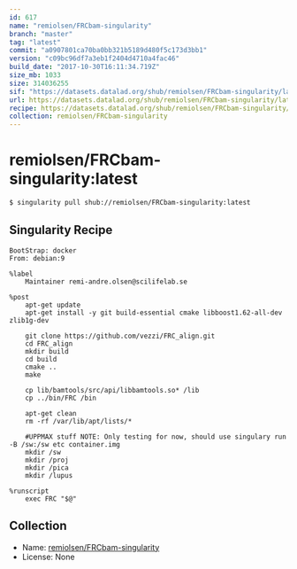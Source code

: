```yaml
---
id: 617
name: "remiolsen/FRCbam-singularity"
branch: "master"
tag: "latest"
commit: "a0907801ca70ba0bb321b5189d480f5c173d3bb1"
version: "c09bc96df7a3eb1f2404d4710a4fac46"
build_date: "2017-10-30T16:11:34.719Z"
size_mb: 1033
size: 314036255
sif: "https://datasets.datalad.org/shub/remiolsen/FRCbam-singularity/latest/2017-10-30-a0907801-c09bc96d/c09bc96df7a3eb1f2404d4710a4fac46.simg"
url: https://datasets.datalad.org/shub/remiolsen/FRCbam-singularity/latest/2017-10-30-a0907801-c09bc96d/
recipe: https://datasets.datalad.org/shub/remiolsen/FRCbam-singularity/latest/2017-10-30-a0907801-c09bc96d/Singularity
collection: remiolsen/FRCbam-singularity
---
```


# remiolsen/FRCbam-singularity:latest

```bash
$ singularity pull shub://remiolsen/FRCbam-singularity:latest
```

## Singularity Recipe

```singularity
BootStrap: docker
From: debian:9

%label
    Maintainer remi-andre.olsen@scilifelab.se

%post
    apt-get update
    apt-get install -y git build-essential cmake libboost1.62-all-dev zlib1g-dev

    git clone https://github.com/vezzi/FRC_align.git
    cd FRC_align
    mkdir build
    cd build
    cmake ..
    make

    cp lib/bamtools/src/api/libbamtools.so* /lib
    cp ../bin/FRC /bin

    apt-get clean
    rm -rf /var/lib/apt/lists/*

    #UPPMAX stuff NOTE: Only testing for now, should use singulary run -B /sw:/sw etc container.img
    mkdir /sw
    mkdir /proj
    mkdir /pica
    mkdir /lupus

%runscript
    exec FRC "$@"
```

## Collection

 - Name: [remiolsen/FRCbam-singularity](https://github.com/remiolsen/FRCbam-singularity)
 - License: None

